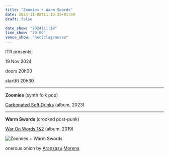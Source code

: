 ```yaml
---
title: "Zoomies + Warm Swords"
date: 2024-11-08T11:19:35+01:00
draft: false

date_show: "2024|11|19"
time_show: "20:00"
venue_show: "Reciclajemuseo"
---
```


ITR presents:

19 Nov 2024

doors 20h00

startttt 20h30

---

**Zoomies** (synth folk pop)

[Carbonated Soft Drinks](https://ubac.bandcamp.com/album/carbonated-soft-drinks) (album, 2023)

---

**Warm Swords** (crooked post-punk)

[War On Words 1&2](https://ubac.bandcamp.com/album/war-on-words-1-2) (album, 2019)

![Zoomies + Warm Swords](../../posters/2024-11-19.jpg)

onerous onion by [Aranzazu](https://aranzazumoena.com/) [Morena](https://www.instagram.com/aranzazumoena)
